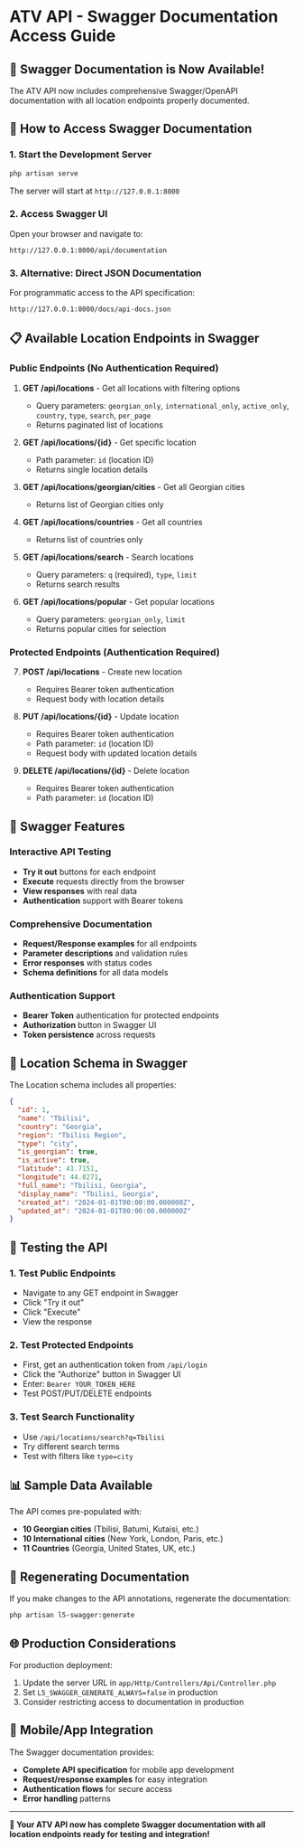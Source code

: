 # ATV API - Swagger Documentation Access Guide

## 🚀 Swagger Documentation is Now Available!

The ATV API now includes comprehensive Swagger/OpenAPI documentation with all location endpoints properly documented.

## 📍 How to Access Swagger Documentation

### 1. **Start the Development Server**
```bash
php artisan serve
```
The server will start at `http://127.0.0.1:8000`

### 2. **Access Swagger UI**
Open your browser and navigate to:
```
http://127.0.0.1:8000/api/documentation
```

### 3. **Alternative: Direct JSON Documentation**
For programmatic access to the API specification:
```
http://127.0.0.1:8000/docs/api-docs.json
```

## 📋 Available Location Endpoints in Swagger

### Public Endpoints (No Authentication Required)

1. **GET /api/locations** - Get all locations with filtering options
   - Query parameters: `georgian_only`, `international_only`, `active_only`, `country`, `type`, `search`, `per_page`
   - Returns paginated list of locations

2. **GET /api/locations/{id}** - Get specific location
   - Path parameter: `id` (location ID)
   - Returns single location details

3. **GET /api/locations/georgian/cities** - Get all Georgian cities
   - Returns list of Georgian cities only

4. **GET /api/locations/countries** - Get all countries
   - Returns list of countries only

5. **GET /api/locations/search** - Search locations
   - Query parameters: `q` (required), `type`, `limit`
   - Returns search results

6. **GET /api/locations/popular** - Get popular locations
   - Query parameters: `georgian_only`, `limit`
   - Returns popular cities for selection

### Protected Endpoints (Authentication Required)

7. **POST /api/locations** - Create new location
   - Requires Bearer token authentication
   - Request body with location details

8. **PUT /api/locations/{id}** - Update location
   - Requires Bearer token authentication
   - Path parameter: `id` (location ID)
   - Request body with updated location details

9. **DELETE /api/locations/{id}** - Delete location
   - Requires Bearer token authentication
   - Path parameter: `id` (location ID)

## 🔧 Swagger Features

### Interactive API Testing
- **Try it out** buttons for each endpoint
- **Execute** requests directly from the browser
- **View responses** with real data
- **Authentication** support with Bearer tokens

### Comprehensive Documentation
- **Request/Response examples** for all endpoints
- **Parameter descriptions** and validation rules
- **Error responses** with status codes
- **Schema definitions** for all data models

### Authentication Support
- **Bearer Token** authentication for protected endpoints
- **Authorization** button in Swagger UI
- **Token persistence** across requests

## 🎯 Location Schema in Swagger

The Location schema includes all properties:
```json
{
  "id": 1,
  "name": "Tbilisi",
  "country": "Georgia", 
  "region": "Tbilisi Region",
  "type": "city",
  "is_georgian": true,
  "is_active": true,
  "latitude": 41.7151,
  "longitude": 44.8271,
  "full_name": "Tbilisi, Georgia",
  "display_name": "Tbilisi, Georgia",
  "created_at": "2024-01-01T00:00:00.000000Z",
  "updated_at": "2024-01-01T00:00:00.000000Z"
}
```

## 🧪 Testing the API

### 1. **Test Public Endpoints**
- Navigate to any GET endpoint in Swagger
- Click "Try it out"
- Click "Execute"
- View the response

### 2. **Test Protected Endpoints**
- First, get an authentication token from `/api/login`
- Click the "Authorize" button in Swagger UI
- Enter: `Bearer YOUR_TOKEN_HERE`
- Test POST/PUT/DELETE endpoints

### 3. **Test Search Functionality**
- Use `/api/locations/search?q=Tbilisi`
- Try different search terms
- Test with filters like `type=city`

## 📊 Sample Data Available

The API comes pre-populated with:
- **10 Georgian cities** (Tbilisi, Batumi, Kutaisi, etc.)
- **10 International cities** (New York, London, Paris, etc.)
- **11 Countries** (Georgia, United States, UK, etc.)

## 🔄 Regenerating Documentation

If you make changes to the API annotations, regenerate the documentation:
```bash
php artisan l5-swagger:generate
```

## 🌐 Production Considerations

For production deployment:
1. Update the server URL in `app/Http/Controllers/Api/Controller.php`
2. Set `L5_SWAGGER_GENERATE_ALWAYS=false` in production
3. Consider restricting access to documentation in production

## 📱 Mobile/App Integration

The Swagger documentation provides:
- **Complete API specification** for mobile app development
- **Request/response examples** for easy integration
- **Authentication flows** for secure access
- **Error handling** patterns

---

**🎉 Your ATV API now has complete Swagger documentation with all location endpoints ready for testing and integration!**

